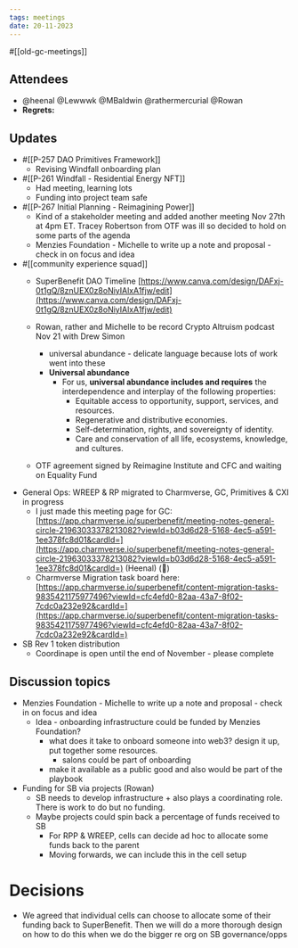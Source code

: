 ```yaml
---
tags: meetings
date: 20-11-2023
---
```

#[[old-gc-meetings]] 
## Attendees
- @heenal @Lewwwk @MBaldwin @rathermercurial @Rowan  
- **Regrets:** 

## Updates 
- #[[P-257 DAO Primitives Framework]]
	- Revising Windfall onboarding plan
- #[[P-261 Windfall - Residential Energy NFT]]
	- Had meeting, learning lots
	- Funding into project team safe
- #[[P-267 Initial Planning - Reimagining Power]]
	- Kind of a stakeholder meeting and added another meeting Nov 27th at 4pm ET. Tracey Robertson from OTF was ill so decided to hold on some parts of the agenda
	- Menzies Foundation - Michelle to write up a note and proposal  - check in on focus and idea
- #[[community experience squad]] 
	-  SuperBenefit DAO Timeline [https://www.canva.com/design/DAFxj-0t1gQ/8znUEX0z8oNiyIAlxA1fjw/edit](https://www.canva.com/design/DAFxj-0t1gQ/8znUEX0z8oNiyIAlxA1fjw/edit)  

	- Rowan, rather and Michelle to be record Crypto Altruism podcast Nov 21 with Drew Simon
		- universal abundance - delicate language because lots of work went into these
		- **Universal abundance**
			- For us, **universal abundance includes and requires** the interdependence and interplay of the following properties:
				- Equitable access to opportunity, support, services, and resources.
				- Regenerative and distributive economies.
				- Self-determination, rights, and sovereignty of identity.
				- Care and conservation of all life, ecosystems, knowledge, and cultures.
	- OTF agreement signed by Reimagine Institute and CFC and waiting on Equality Fund
- General Ops: WREEP & RP migrated to Charmverse, GC, Primitives & CXI in progress
	- I just made this meeting page for GC: [https://app.charmverse.io/superbenefit/meeting-notes-general-circle-21963033378213082?viewId=b03d6d28-5168-4ec5-a591-1ee378fc8d01&cardId=](https://app.charmverse.io/superbenefit/meeting-notes-general-circle-21963033378213082?viewId=b03d6d28-5168-4ec5-a591-1ee378fc8d01&cardId=)  (Heenal) (🙏)
	- Charmverse Migration task board here:
 [https://app.charmverse.io/superbenefit/content-migration-tasks-9835421175977496?viewId=cfc4efd0-82aa-43a7-8f02-7cdc0a232e92&cardId=](https://app.charmverse.io/superbenefit/content-migration-tasks-9835421175977496?viewId=cfc4efd0-82aa-43a7-8f02-7cdc0a232e92&cardId=) 
- SB Rev 1 token distribution
	- Coordinape is open until the end of November - please complete

## Discussion topics
- Menzies Foundation - Michelle to write up a note and proposal  - check in on focus and idea
	- Idea - onboarding infrastructure could be funded by Menzies Foundation?
		- what does it take to onboard someone into web3? design it up, put together some resources.
			- salons could be part of onboarding
		- make it available as a public good and also would be part of the playbook
- Funding for SB via projects (Rowan)
	- SB needs to develop infrastructure + also plays a coordinating role. There is work to do but no funding.
	- Maybe projects could spin back a percentage of funds received to SB
		- For RPP & WREEP, cells can decide ad hoc to allocate some funds back to the parent
		- Moving forwards, we can include this in the cell setup

# Decisions 
- We agreed that individual cells can choose to allocate some of their funding back to SuperBenefit. Then we will do a more thorough design on how to do this when we do the bigger re org on SB governance/opps
